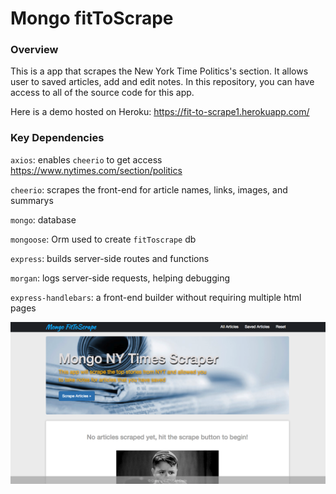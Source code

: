 # Mongo fitToScrape


### Overview

This is a app that scrapes the New York Time Politics's section. It allows user to saved articles, add and edit notes. In this repository, you can have access to all of the source code for this app.

Here is a demo hosted on Heroku: https://fit-to-scrape1.herokuapp.com/

### Key Dependencies

`axios`: enables `cheerio` to get access https://www.nytimes.com/section/politics

`cheerio`: scrapes the front-end for article names, links, images, and summarys 

`mongo`: database 

`mongoose`: Orm used to create `fitToscrape` db

`express`: builds server-side routes and functions

`morgan`: logs server-side requests, helping debugging

`express-handlebars`: a front-end builder without requiring multiple html pages

![FitToScrape](/public/assets/img/fittoscrape.png?raw=true)

